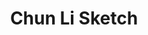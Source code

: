 ---
title: Chun Li Sketch
year: 2019
filename: 2019_sf_chun_sketch.png
image: ./images/2019_sf_chun_sketch.png
---